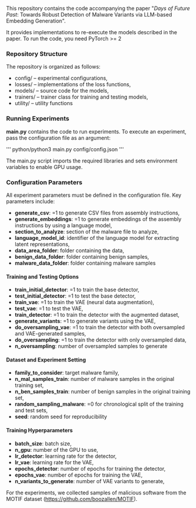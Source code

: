 # 

This repository contains the code accompanying the paper "_Days of Future Past_: Towards Robust Detection of Malware Variants via LLM-based Embedding Generation".

It provides implementations to re-execute the models described in the paper. 
To run the code, you need PyTorch >= 2

### Repository Structure
The repository is organized as follows:
* config/ – experimental configurations,
* losses/ – implementations of the loss functions,
* models/ – source code for the models,
* trainers/ – trainer class for training and testing models,
* utility/ – utility functions

### Running Experiments
**main.py** contains the code to run experiments. 
To execute an experiment, pass the configuration file as an argument:

'''
python/python3 main.py config/config.json
'''

The main.py script imports the required libraries and sets environment variables to enable GPU usage.

### Configuration Parameters

All experiment parameters must be defined in the configuration file. Key parameters include:

* **generate_csv**: =1 to generate CSV files from assembly instructions,
* **generate_embeddings**: =1 to generate embeddings of the assembly instructions by using a language model,
* **section_to_analyze**: section of the malware file to analyze,
* **language_model_id**: identifier of the language model for extracting latent representations,
* **data_area_folder**: folder containing the data,
* **benign_data_folder**: folder containing benign samples,
* **malware_data_folder**: folder containing malware samples

#### Training and Testing Options
* **train_initial_detector**: =1 to train the base detector,
* **test_initial_detector**: =1 to test the base detector,
*  **train_vae**: =1 to train the VAE (neural data augmentation),
*  **test_vae**: =1 to test the VAE,
*  **train_detector**: =1 to train the detector with the augmented dataset,
*  **generate_variants**: =1 to generate variants using the VAE,
*  **do_oversampling_vae**: =1 to train the detector with both oversampled and VAE-generated samples,
*  **do_oversampling**: =1 to train the detector with only oversampled data,
*  **n_oversampling**: number of oversampled samples to generate

#### Dataset and Experiment Setting
*  **family_to_consider**: target malware family,
*  **n_mal_samples_train**: number of malware samples in the original training set,
*  **n_ben_samples_train**: number of benign samples in the original training set,
*  **random_sampling_malware**: =0 for chronological split of the training and test sets,
*  **seed**: random seed for reproducibility

#### Training Hyperparameters

*  **batch_size**: batch size,
*  **n_gpu**: number of the GPU to use,
*  **lr_detector**: learning rate for the detector,
*  **lr_vae**: learning rate for the VAE,
*  **epochs_detector**: number of epochs for training the detector,
*  **epochs_vae**: number of epochs for training the VAE,
*  **n_variants_to_generate**: number of VAE variants to generate,

For the experiments, we collected samples of malicious software from the MOTIF dataset (https://github.com/boozallen/MOTIF).